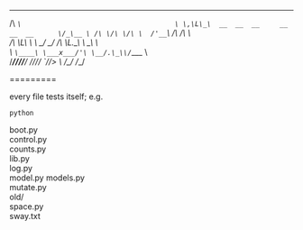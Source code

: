  ____                                       
/\  _`\                                     
\ \,\L\_\  __  __  __     __     __  __     
 \/_\__ \ /\ \/\ \/\ \  /'__`\  /\ \/\ \    
   /\ \L\ \ \ \_/ \_/ \/\ \L\.\_\ \ \_\ \   
   \ `\____\ \___x___/'\ \__/.\_\\/`____ \  
    \/_____/\/__//__/   \/__/\/_/ `/___/> \ 
                                     /\___/ 
                                     \/__/  
                                     
                                     
=========

every file tests itself; e.g. 

    python
                           
boot.py  
control.py  
counts.py  
lib.py  
log.py  
model.py 
models.py  
mutate.py  
old/  
space.py  
sway.txt     
